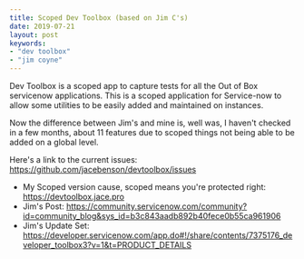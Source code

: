 ```yaml
---
title: Scoped Dev Toolbox (based on Jim C's)
date: 2019-07-21
layout: post
keywords:
- "dev toolbox"
- "jim coyne"
---
```


Dev Toolbox is a scoped app to capture tests for all the Out of Box servicenow applications. This is a scoped application for Service-now to allow some utilities to be easily added and maintained on instances.
<!--more-->

Now the difference between Jim's and mine is, well was, I haven't checked in a few months, about 11 features due to scoped things not being able to be added on a global level.

Here's a link to the current issues: https://github.com/jacebenson/devtoolbox/issues

- My Scoped version cause, scoped means you're protected right: https://devtoolbox.jace.pro
- Jim's Post: https://community.servicenow.com/community?id=community_blog&sys_id=b3c843aadb892b40fece0b55ca961906
- Jim's Update Set: https://developer.servicenow.com/app.do#!/share/contents/7375176_developer_toolbox3?v=1&t=PRODUCT_DETAILS
